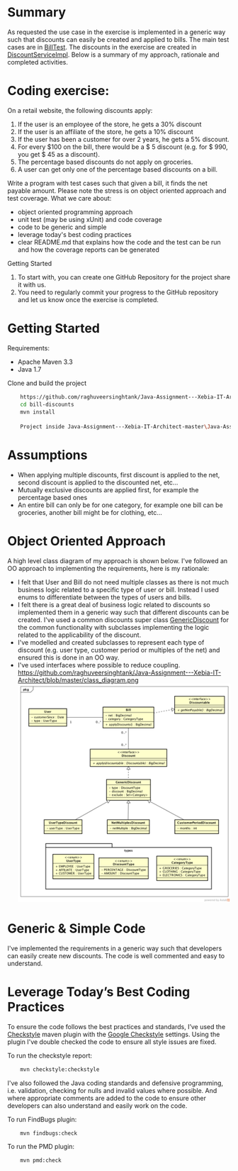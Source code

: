 # Summary
As requested the use case in the exercise is implemented in a generic way such that discounts can easily be created and applied to bills. The main test cases are in
[BillTest](https://github.com/omerio/bill-discounts/blob/master/src/test/java/com/retail/model/bill/BillTest.java). The discounts in the exercise are created in [DiscountServiceImpl](https://github.com/omerio/bill-discounts/blob/master/src/main/java/com/retail/service/discount/DiscountServiceImpl.java). Below is a summary of my approach, rationale and completed activities.

# Coding exercise:

On a retail website, the following discounts apply: 
1. If the user is an employee of the store, he gets a 30% discount 
2. If the user is an affiliate of the store, he gets a 10% discount 
3. If the user has been a customer for over 2 years, he gets a 5% discount. 
4. For every $100 on the bill, there would be a $ 5 discount (e.g. for $ 990, you get $ 45 as a discount). 
5. The percentage based discounts do not apply on groceries. 
6. A user can get only one of the percentage based discounts on a bill. 

Write a program with test cases such that given a bill, it finds the net payable amount. Please note the stress is on object oriented approach and test coverage. What we care about: 


* object oriented programming approach 
* unit test (may be using xUnit) and code coverage 
* code to be generic and simple 
* leverage today's best coding practices 
* clear README.md that explains how the code and the test can be run and how the coverage reports can be generated

Getting Started 
1. To start with, you can create one GitHub Repository for the project share it with us. 
2. You need to regularly commit your progress to the GitHub repository and let us know once the exercise is completed. 

# Getting Started
Requirements:

- Apache Maven 3.3
- Java 1.7

Clone and build the project

```bash
    https://github.com/raghuveersinghtank/Java-Assignment---Xebia-IT-Architect.git
    cd bill-discounts
    mvn install
    
    Project inside Java-Assignment---Xebia-IT-Architect-master\Java-Assignment---Xebia-IT-Architect-master\bill-discounts-master.zip\bill-discounts-master
```    

# Assumptions
- When applying multiple discounts, first discount is applied to the net, second discount is applied to the discounted net, etc…
- Mutually exclusive discounts are applied first, for example the percentage based ones
- An entire bill can only be for one category, for example one bill can be groceries, another bill might be for clothing, etc...

# Object Oriented Approach
A high level class diagram of my approach is shown below. I've followed an OO approach to implementing the requirements, here is my rationale:
- I felt that User and Bill do not need multiple classes as there is not much business logic related to a specific type of user or bill. Instead I used enums to differentiate between the types of users and bills.
- I felt there is a great deal of business logic related to discounts so implemented them in a generic way such that different discounts can be created. I've used a common discounts super class [GenericDiscount](https://github.com/omerio/bill-discounts/blob/master/src/main/java/com/retail/model/discount/GenericDiscount.java) for the common functionality with subclasses implementing the logic related to the applicability of the discount. 
- I've modelled and created subclasses to represent each type of discount (e.g. user type, customer period or multiples of the net) and ensured this is done in an OO way.
- I've used interfaces where possible to reduce coupling.
https://github.com/raghuveersinghtank/Java-Assignment---Xebia-IT-Architect/blob/master/class_diagram.png
![Alt text](https://github.com/raghuveersinghtank/Java-Assignment---Xebia-IT-Architect/blob/master/class_diagram.png "Class Diagram")


# Generic & Simple Code

I've implemented the requirements in a generic way such that developers can easily create new discounts. The code is well commented and easy to understand.

# Leverage Today’s Best Coding Practices

To ensure the code follows the best practices and standards, I’ve used the [Checkstyle](https://github.com/checkstyle/checkstyle) maven plugin with the [Google Checkstyle](https://github.com/checkstyle/checkstyle/blob/master/src/main/resources/google_checks.xml) settings. Using the plugin I've double checked the code to ensure all style issues are fixed.

To run the checkstyle report:

```bash
    mvn checkstyle:checkstyle
```

I've also followed the Java coding standards and defensive programming, i.e. validation, checking for nulls and invalid values where possible. And where appropriate comments are added to the code to ensure other developers can also understand and easily work on the code.

To run FindBugs plugin:

```bash
    mvn findbugs:check
```

To run the PMD plugin:

```bash
    mvn pmd:check
```
